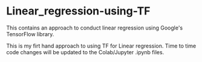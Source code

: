 # Linear_regression-using-TF
This contains an approach to conduct linear regression using Google's TensorFlow library.

This is my firt hand approach to using TF for Linear regression.
Time to time code changes will be updated to the Colab/Jupyter .ipynb files.
